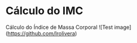 # Cálculo do IMC
Cálculo do  Índice de Massa Corporal  ![Test image] (https://github.com/lrolivera)
